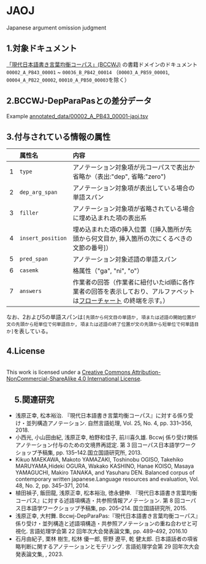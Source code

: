 # JAOJ
Japanese argument omission  judgment

## 1.対象ドキュメント
[「現代日本語書き言葉均衡コーパス」(BCCWJ)](https://clrd.ninjal.ac.jp/bccwj/) の書籍ドメインのドキュメント`00002_A_PB43_00001` ~ `00036_B_PB42_00014`
（`00003_A_PB59_00001`, `00004_A_PB22_00002`, `00010_A_PB50_00003`を除く）


## 2.BCCWJ-DepParaPasとの差分データ
Example [annotated_data/00002_A_PB43_00001-jaoj.tsv](https://github.com/tohoku-edunlp/JAOJ/blob/main/annotated_data/00002_A_PB43_00001-jaoj.tsv)

## 3.付与されている情報の属性
| |属性名 |内容 |
|:---|:---|:---|
|1 |`type` |アノテーション対象項が元コーパスで表出か省略か（表出:"dep", 省略:"zero") | 
|2 |`dep_arg_span` |アノテーション対象項が表出している場合の単語スパン |
|3 |`filler` |アノテーション対象項が省略されている場合に埋め込まれた項の表出系 |
|4 |`insert_position` |埋め込まれた項の挿入位置（[挿入箇所が先頭から何文目か, 挿入箇所の次にくるべきの文節の番号]） | 
|5 |`pred_span` |アノテーション対象述語の単語スパン|
|6 |`casemk`|格属性（"ga", "ni", "o"） |
|7 |`answers` |作業者の回答（作業者に紐付いたid順に各作業者の回答を表示しており、アルファベットは[フローチャート](https://github.com/tohoku-edunlp/JAOJ/blob/main/decision_tree.pdf) の終端を示す。） |

なお、2および5の単語スパンは`[先頭から何文目の単語か, 項または述語の開始位置が文の先頭から短単位で何単語目か, 項または述語の終了位置が文の先頭から短単位で何単語目か]`を表している。

## 4.License
</a><br />This work is licensed under a <a rel="license" href="http://creativecommons.org/licenses/by-nc-sa/4.0/">Creative Commons Attribution-NonCommercial-ShareAlike 4.0 International License</a>.

## 　5.関連研究
- 浅原正幸, 松本裕治. 『現代日本語書き言葉均衡コーパス』に対する係り受け・並列構造アノテーション. 自然言語処理, Vol. 25, No. 4, pp. 331–356, 2018.
- 小西光, 小山田由紀, 浅原正幸, 柏野和佳子, 前川喜久雄. Bccwj 係り受け関係アノテーション付与のための文境界再認定. 第 3 回コーパス日本語学ワークショップ予稿集, pp. 135–142.国立国語研究所, 2013.
- Kikuo MAEKAWA, Makoto YAMAZAKI, Toshinobu OGISO, Takehiko MARUYAMA,Hideki OGURA, Wakako KASHINO, Hanae KOISO, Masaya YAMAGUCHI, Makiro TANAKA, and Yasuharu DEN. Balanced corpus of contemporary written japanese.Language resources and evaluation, Vol. 48, No. 2, pp. 345–371, 2014.
- 植田禎子, 飯田龍, 浅原正幸, 松本裕治, 徳永健伸. 『現代日本語書き言葉均衡コーパス』に対する述語項構造・共参照情報アノテーション. 第 8 回コーパス日本語学ワークショップ予稿集, pp. 205–214. 国立国語研究所, 2015.
- 浅原正幸, 大村舞. Bccwj-DepParaPas:『現代日本語書き言葉均衡コーパス』係り受け・並列構造と述語項構造・共参照アノテーションの重ね合わせと可視化. 言語処理学会第 22 回年次大会発表論文集, pp. 489–492, 2016.10
- 石月由紀子, 栗林 樹生, 松林 優一郎, 笹野 遼平, 乾 健太郎. 日本語話者の項省略判断に関するアノテーションとモデリング. 言語処理学会第 29 回年次大会発表論文集, , 2023.
